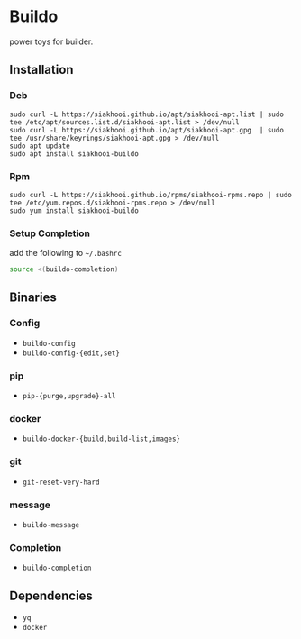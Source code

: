 # Buildo

power toys for builder.

## Installation
### Deb
```
sudo curl -L https://siakhooi.github.io/apt/siakhooi-apt.list | sudo tee /etc/apt/sources.list.d/siakhooi-apt.list > /dev/null
sudo curl -L https://siakhooi.github.io/apt/siakhooi-apt.gpg  | sudo tee /usr/share/keyrings/siakhooi-apt.gpg > /dev/null
sudo apt update
sudo apt install siakhooi-buildo
```
### Rpm
```
sudo curl -L https://siakhooi.github.io/rpms/siakhooi-rpms.repo | sudo tee /etc/yum.repos.d/siakhooi-rpms.repo > /dev/null
sudo yum install siakhooi-buildo
```

### Setup Completion
add the following to `~/.bashrc`
```bash
source <(buildo-completion)
```

## Binaries
### Config
- `buildo-config`
- `buildo-config-{edit,set}`

### pip
- `pip-{purge,upgrade}-all`

### docker
- `buildo-docker-{build,build-list,images}`

### git
- `git-reset-very-hard`

### message
- `buildo-message`

### Completion
- `buildo-completion`

## Dependencies
- `yq`
- `docker`
